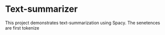 # Text-summarizer
This project demonstrates text-summarization using Spacy. The senetences are first tokenize 
